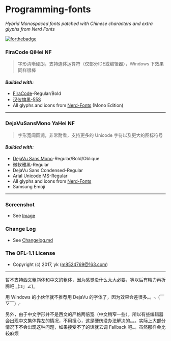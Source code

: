 # Programming-fonts
_Hybrid Monospaced fonts patched with Chinese characters and extra glyphs from Nerd Fonts_

[![forthebadge](http://forthebadge.com/images/badges/check-it-out.svg)](http://forthebadge.com)

### FiraCode QiHei NF
> 字形清晰硬朗，支持连体运算符（仅部分IDE或编辑器），Windows 下效果同样很棒

#### *Builded with:*
- [FiraCode](https://github.com/tonsky/FiraCode)-Regular/Bold
- [汉仪旗黑-55S](http://www.hanyi.com.cn/productdetail.php?id=832)
- All glyphs and icons from [Nerd-Fonts](https://nerdfonts.com/) (Mono Edition)
***

### DejaVuSansMono YaHei NF
> 字形宽阔圆润，非常耐看，支持更多的 Unicode 字符以及更大的图标符号

#### *Builded with:*
- [DejaVu Sans Mono](https://dejavu-fonts.github.io/)-Regular/Bold/Oblique
- 微软雅黑-Regular
- DejaVu Sans Condensed-Regular
- Arial Unicode MS-Regular
- All glyphs and icons from [Nerd-Fonts](https://nerdfonts.com/)
- Samsung Emoji
***

### Screenshot
- See [Image](img)

### Change Log
- See [Changelog.md](Changelog.md)

### The OFL-1.1 License
- Copyright (c) 2017, yk (m8524769@163.com)
***

暂不支持西文粗斜体和中文的粗体，因为感觉没什么太大必要，等以后有精力再折腾吧  \_(:з」∠)_

用 Windows 的小伙伴就不推荐用 DejaVu 的字体了，因为效果会差很多。。╮(￣▽￣)╭

另外，由于中文字形并不是西文的严格两倍宽（中文稍窄一些），所以有些编辑器会出现中文集体靠左的情况，不用担心，这是硬伤没办法解决的。。。实际上大部分情况下不会出现这种问题，如果接受不了的话就去调 Fallback 吧。。虽然那样会比较麻烦